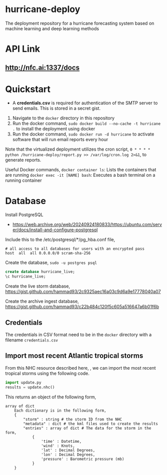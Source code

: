 # hurricane-deploy
The deployment repository for a hurricane forecasting system based on machine
learning and deep learning methods

# API Link
## http://nfc.ai:1337/docs

# Quickstart
  - A **credentials.csv** is required for authentication of the SMTP server to send emails. This is stored in a secret gist.

1. Navigate to the `docker` directory in this repository
2. Run the docker command, `sudo docker build --no-cache -t hurricane .` to install the deployment using docker
3. Run the docker command, `sudo docker run -d hurricane` to activate software that will run email reports every hour

Note that the virtualized deployment utilizes the cron script, `0 * * * * python /hurricane-deploy/report.py >> /var/log/cron.log 2>&1`, to generate reports.

Useful Docker commands,
`docker container ls`: Lists the containers that are running
`docker exec -it [NAME] bash`: Executes a bash terminal on a running container

# Database

Install PostgreSQL
- https://web.archive.org/web/20240924180833/https://ubuntu.com/server/docs/install-and-configure-postgresql

Include this to the /etc/postgresql/*/pg_hba.conf file,

```
# all access to all databases for users with an encrypted pass
host  all  all 0.0.0.0/0 scram-sha-256
```

Create the database,
`sudo -u postgres psql`

```sql
create database hurricane_live;
\c hurricane_live;
```

Create the live storm database,
https://gist.github.com/hammad93/2c9325aec16a03c9d6a9e17778040a07

Create the archive ingest database,
https://gist.github.com/hammad93/c22b484c120f5c605a516647a6b01f6b


## Credentials

The credentials in CSV format need to be in the `docker` directory with a filename `credentials.csv`

## Import most recent Atlantic tropical storms

From this NHC resource described here, , we can import the most recent tropical
storms using the following code.

```python
import update.py
results = update.nhc()
```

This returns an object of the following form,

    array of dict
        Each dictionary is in the following form,
        {
            "storm" : string # the storm ID from the NHC
            "metadata" : dict # the kml files used to create the results
            "entries" : array of dict # The data for the storm in the form,
                {
                    'time' : Datetime,
                    'wind' : Knots,
                    'lat' : Decimal Degrees,
                    'lon' : Decimal Degrees,
                    'pressure' : Barometric pressure (mb)
                }
        }
